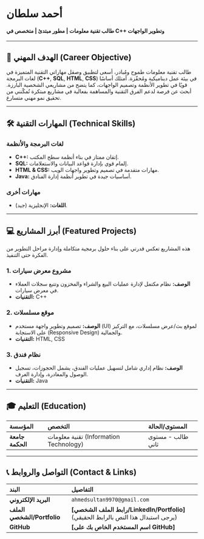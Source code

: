 
# أحمد سلطان
#### طالب تقنية معلومات | مطور مبتدئ | متخصص في C++ وتطوير الواجهات

---

## 🚀 الهدف المهني (Career Objective)
طالب تقنية معلومات طموح ومُبادر، أسعى لتطبيق وصقل مهاراتي التقنية المتميزة في لغات البرمجة (**C++**, **SQL**, **HTML**, **CSS**) في بيئة عمل ديناميكية ومُحفّزة. أمتلك أساسًا قويًا في تطوير الأنظمة وتصميم الواجهات، كما يتضح من مشاريعي الشخصية البارزة. أبحث عن فرصة لدعم الفرق التقنية والمساهمة بفعالية في مشاريع مبتكرة تُمكّنني من تحقيق نمو مهني متسارع.

---

## 🛠️ المهارات التقنية (Technical Skills)

### **لغات البرمجة والأنظمة**
* **C++:** إتقان ممتاز في بناء أنظمة سطح المكتب.
* **SQL:** إلمام قوي بإدارة قواعد البيانات والاستعلامات.
* **HTML & CSS:** مهارات متقدمة في تصميم وتطوير واجهات الويب.
* **Java:** أساسيات جيدة في تطوير أنظمة إدارة الفنادق.

### **مهارات أخرى**
* **اللغات:** الإنجليزية (جيد).

---

## 💻 أبرز المشاريع (Featured Projects)
هذه المشاريع تعكس قدرتي على بناء حلول برمجية متكاملة وإدارة مراحل التطوير من الفكرة حتى التنفيذ.

### 1. مشروع معرض سيارات
* **الوصف:** نظام مكتمل لإدارة عمليات البيع والشراء والمخزون وتتبع سجلات العملاء في معرض سيارات.
* **التقنيات:** C++

### 2. موقع مسلسلات
* **الوصف:** تصميم وتطوير واجهة مستخدم (UI) لموقع بث/عرض مسلسلات، مع التركيز على الاستجابة (Responsive Design) والجمالية.
* **التقنيات:** HTML, CSS

### 3. نظام فندق
* **الوصف:** نظام إداري شامل لتسهيل عمليات الفندق، يشمل الحجوزات، تسجيل الوصول والمغادرة، وإدارة الغرف.
* **التقنيات:** Java

---

## 🎓 التعليم (Education)
| المؤسسة | التخصص | المستوى/الحالة |
| :--- | :--- | :--- |
| **جامعة الحكمة** | تقنية معلومات (Information Technology) | طالب - مستوى ثاني |

---

## 📞 التواصل والروابط (Contact & Links)

| البند | التفاصيل |
| :--- | :--- |
| **البريد الإلكتروني** | `ahmedsultan9970@gmail.com` |
| **الملف الشخصي/Portfolio** | **[رابط الملف الشخصي/LinkedIn/Portfolio]** (يرجى استبدال هذا النص بالرابط الحقيقي) |
| **GitHub** | **[اسم المستخدم الخاص بك على GitHub]** |



